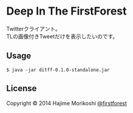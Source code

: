# Deep In The FirstForest

Twitterクライアント。  
TLの画像付きTweetだけを表示したいのです。

## Usage

    $ java -jar ditff-0.1.0-standalone.jar

## License

Copyright © 2014 Hajime Morikoshi [@firstforest](https://twitter.com/firstforest)
